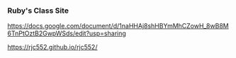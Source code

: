 ### Ruby's Class Site

https://docs.google.com/document/d/1naHHAj8shHBYmMhCZowH_8wB8M6TnPtOztB2GwpWSds/edit?usp=sharing

https://rjc552.github.io/rjc552/



<!--
**rjc552/rjc552** is a ✨ _special_ ✨ repository because its `README.md` (this file) appears on your GitHub profile.

Here are some ideas to get you started:

- 🔭 I’m currently working on ...
- 🌱 I’m currently learning ...
- 👯 I’m looking to collaborate on ...
- 🤔 I’m looking for help with ...
- 💬 Ask me about ...
- 📫 How to reach me: ...
- 😄 Pronouns: ...
- ⚡ Fun fact: ...
-->

